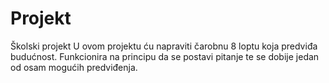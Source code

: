# Projekt
Školski projekt
U ovom projektu ću napraviti čarobnu 8 loptu koja predviđa budućnost.
Funkcionira na principu da se postavi pitanje te se dobije jedan od osam mogućih predviđenja.

